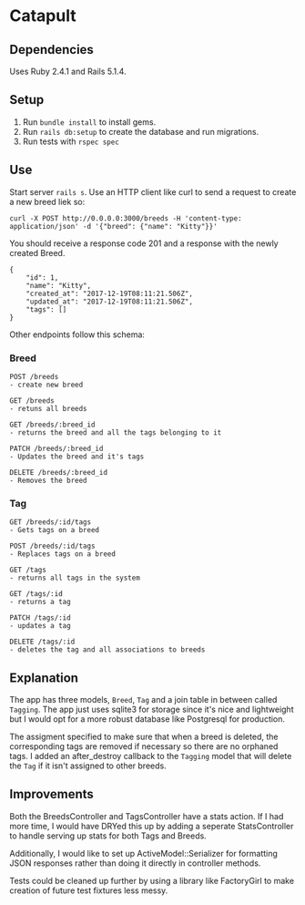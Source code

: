 # Catapult

## Dependencies
Uses Ruby 2.4.1 and Rails 5.1.4. 

## Setup
1. Run `bundle install` to install gems.
2. Run `rails db:setup` to create the database and run migrations.
3. Run tests with `rspec spec`

## Use
Start server `rails s`. Use an HTTP client like curl to send a request to create a new breed liek so:
```
curl -X POST http://0.0.0.0:3000/breeds -H 'content-type: application/json' -d '{"breed": {"name": "Kitty"}}'
```

You should receive a response code 201 and a response with the newly created Breed.
```
{
    "id": 1,
    "name": "Kitty",
    "created_at": "2017-12-19T08:11:21.506Z",
    "updated_at": "2017-12-19T08:11:21.506Z",
    "tags": []
}
```

Other endpoints follow this schema:

### Breed
```
POST /breeds
- create new breed

GET /breeds
- retuns all breeds

GET /breeds/:breed_id
- returns the breed and all the tags belonging to it

PATCH /breeds/:breed_id
- Updates the breed and it's tags 

DELETE /breeds/:breed_id
- Removes the breed
```

### Tag
```
GET /breeds/:id/tags
- Gets tags on a breed

POST /breeds/:id/tags
- Replaces tags on a breed

GET /tags
- returns all tags in the system

GET /tags/:id
- returns a tag

PATCH /tags/:id
- updates a tag

DELETE /tags/:id
- deletes the tag and all associations to breeds

```

## Explanation
The app has three models, `Breed`, `Tag` and a join table in between called `Tagging`. The app just uses sqlite3 for storage since it's nice and lightweight but I would opt for a more robust database like Postgresql for production. 

The assigment specified to make sure that when a breed is deleted, the corresponding tags are removed if necessary so there are no orphaned tags. I added an after_destroy callback to the `Tagging` model that will delete the `Tag` if it isn't assigned to other breeds.

## Improvements
Both the BreedsController and TagsController have a stats action. If I had more time, I would have DRYed this up by adding a seperate StatsController to handle serving up stats for both Tags and Breeds.

Additionally, I would like to set up ActiveModel::Serializer for formatting JSON responses rather than doing it directly in controller methods.

Tests could be cleaned up further by using a library like FactoryGirl to make creation of future test fixtures less messy.